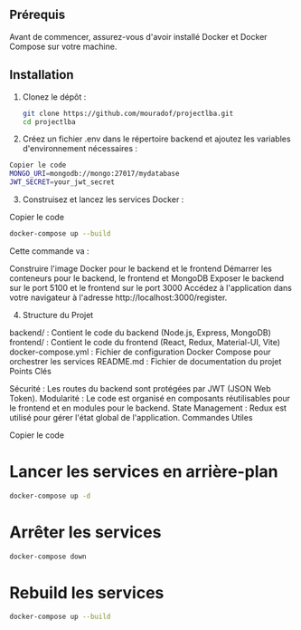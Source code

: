 ## Prérequis

Avant de commencer, assurez-vous d'avoir installé Docker et Docker Compose sur votre machine.

## Installation

1. Clonez le dépôt :

   ```sh
   git clone https://github.com/mouradof/projectlba.git
   cd projectlba
   ```

2. Créez un fichier .env dans le répertoire backend et ajoutez les variables d'environnement nécessaires :

  ```sh
  Copier le code
  MONGO_URI=mongodb://mongo:27017/mydatabase
  JWT_SECRET=your_jwt_secret
  ```

3. Construisez et lancez les services Docker :

Copier le code

  ```sh
  docker-compose up --build
  ```

Cette commande va :

Construire l'image Docker pour le backend et le frontend
Démarrer les conteneurs pour le backend, le frontend et MongoDB
Exposer le backend sur le port 5100 et le frontend sur le port 3000
Accédez à l'application dans votre navigateur à l'adresse http://localhost:3000/register.

4. Structure du Projet

backend/ : Contient le code du backend (Node.js, Express, MongoDB)
frontend/ : Contient le code du frontend (React, Redux, Material-UI, Vite)
docker-compose.yml : Fichier de configuration Docker Compose pour orchestrer les services
README.md : Fichier de documentation du projet
Points Clés

Sécurité : Les routes du backend sont protégées par JWT (JSON Web Token).
Modularité : Le code est organisé en composants réutilisables pour le frontend et en modules pour le backend.
State Management : Redux est utilisé pour gérer l'état global de l'application.
Commandes Utiles

Copier le code
# Lancer les services en arrière-plan

```sh
docker-compose up -d
```

# Arrêter les services
```sh
docker-compose down
```

# Rebuild les services

```sh
docker-compose up --build
```
